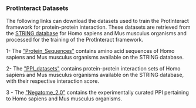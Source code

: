 
### ProtInteract Datasets 

The following links can download the datasets used to train the ProtInteract framework for protein-protein interaction. These datasets are retrieved from the [STRING database][1] for Homo sapiens and Mus musculus organisms and processed for the training of the ProtInteract framework.

1- The ["Protein_Sequences"][2] contains amino acid sequences of Homo sapiens and Mus musculus organisms available on the STRING database. 

2- The ["PPI_datasets"][3] contains protein-protein interaction sets of Homo sapiens and Mus musculus organisms available on the STRING database, with their respective interaction score.

3 - The ["Negatome_2.0"][4] contains the experimentally curated PPI pertaining to Homo sapiens and Mus musculus organisms.

[1]: https://string-db.org/cgi/download?sessionId=bJBREVNlU0b2

[2]: https://uottawa-my.sharepoint.com/personal/fsole078_uottawa_ca/_layouts/15/guestaccess.aspx?docid=09665cb6c9a804bc5b2c765cb234850ec&authkey=AR_hR-gBBz6AqoI5EbDPp5A&e=l5nAYL

[3]: https://uottawa-my.sharepoint.com/personal/fsole078_uottawa_ca/_layouts/15/guestaccess.aspx?docid=0300cc28c32574d558faf7ec9cb89d1d9&authkey=AeAJOsaYB13CfeKfvjMjEF0&e=Gxla3J

[4]: https://uottawa-my.sharepoint.com/personal/fsole078_uottawa_ca/_layouts/15/guestaccess.aspx?docid=0de7633725541482192b2b2f397e14418&authkey=AefFpc6dRwI0nswW9O6zar4&e=HRaGac
